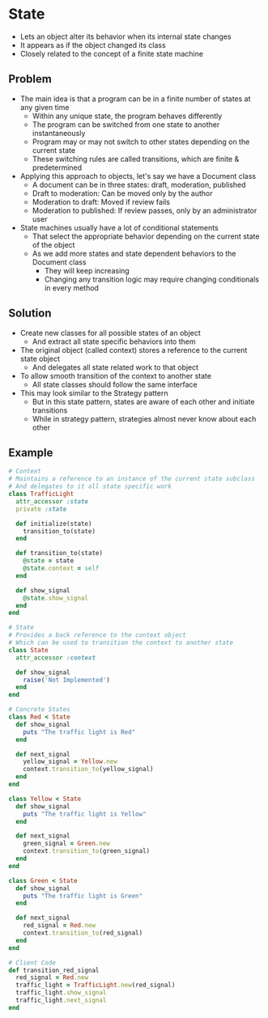 # State

-   Lets an object alter its behavior when its internal state changes
-   It appears as if the object changed its class
-   Closely related to the concept of a finite state machine

## Problem

-   The main idea is that a program can be in a finite number of states at any given time
    -   Within any unique state, the program behaves differently
    -   The program can be switched from one state to another instantaneously
    -   Program may or may not switch to other states depending on the current state
    -   These switching rules are called transitions, which are finite & predetermined
-   Applying this approach to objects, let's say we have a Document class
    -   A document can be in three states: draft, moderation, published
    -   Draft to moderation: Can be moved only by the author
    -   Moderation to draft: Moved if review fails
    -   Moderation to published: If review passes, only by an administrator user
-   State machines usually have a lot of conditional statements
    -   That select the appropriate behavior depending on the current state of the object
    -   As we add more states and state dependent behaviors to the Document class
        -   They will keep increasing
        -   Changing any transition logic may require changing conditionals in every method

## Solution

-   Create new classes for all possible states of an object
    -   And extract all state specific behaviors into them
-   The original object (called context) stores a reference to the current state object
    -   And delegates all state related work to that object
-   To allow smooth transition of the context to another state
    -   All state classes should follow the same interface
-   This may look similar to the Strategy pattern
    -   But in this state pattern, states are aware of each other and initiate transitions
    -   While in strategy pattern, strategies almost never know about each other

## Example

```rb
# Context
# Maintains a reference to an instance of the current state subclass
# And delegates to it all state specific work
class TrafficLight
  attr_accessor :state
  private :state

  def initialize(state)
    transition_to(state)
  end

  def transition_to(state)
    @state = state
    @state.context = self
  end

  def show_signal
    @state.show_signal
  end
end

# State
# Provides a back reference to the context object
# Which can be used to transition the context to another state
class State
  attr_accessor :context

  def show_signal
    raise('Not Implemented')
  end
end

# Concrete States
class Red < State
  def show_signal
    puts "The traffic light is Red"
  end

  def next_signal
    yellow_signal = Yellow.new
    context.transition_to(yellow_signal)
  end
end

class Yellow < State
  def show_signal
    puts "The traffic light is Yellow"
  end

  def next_signal
    green_signal = Green.new
    context.transition_to(green_signal)
  end
end

class Green < State
  def show_signal
    puts "The traffic light is Green"
  end

  def next_signal
    red_signal = Red.new
    context.transition_to(red_signal)
  end
end

# Client Code
def transition_red_signal
  red_signal = Red.new
  traffic_light = TrafficLight.new(red_signal)
  traffic_light.show_signal
  traffic_light.next_signal
end
```
